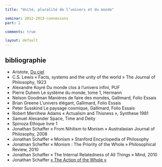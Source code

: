 ```yaml
---
title: "Unité, pluralité de l’univers et du monde"

seminar: 2012-2013-connexions
part: 2

comments: true

layout: default
---
```


## bibliographie

- Aristote, [Du ciel](http://fr.wikipedia.org/wiki/Du_ciel)
- C.S. Lewis « Facts, systems and the unity of the world » The Journal of Philosophy, 1923
- Alexandre Koyré Du monde clos à l’univers infini, PUF
- Pierre Duhem Le système du monde, tome 1, Hermann
- Nelson Goodman Manières de faire des mondes, Gallimard, Folio Essais
- Brian Greene L’univers élégant, Gallimard, Folio Essais
- Peter Susskind Le paysage cosmique, Gallimard, Folio Essais
- Robert Merrihew Adams  « Actualism and Thisness », Synthese 1981
- Samuel Alexander Space, Time and Deity
- Spinoza Ethique livre 1
- Jonathan Schaffer « From Nihilism to Monism » Australasian Journal of Philosophy, 2008
- Jonathan Schaffer « Monism »  Stanford Encyclopedia of Philosophy
- Jonatnan Scheffer « Monism : The Priority of the Whole » Philosophical Review, 2010
- Jonathan Schaffer « The Internal Relatedness of All Things » Mind, 2010
- Jonathan Schaffer [« The Action of the Whole »](http://www.jonathanschaffer.org/action.pdf)